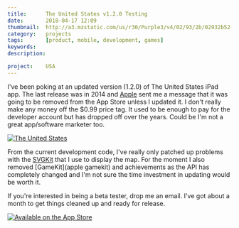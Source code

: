 ```yaml
---
title: 		The United States v1.2.0 Testing
date: 		2018-04-17 12:09
thumbnail: 	http://a3.mzstatic.com/us/r30/Purple3/v4/02/93/2b/02932b52-b671-9400-177c-4c2ede537434/icon175x175.png
category:	projects
tags: 		[product, mobile, development, games]
keywords:
description:

project: 	USA
---
```

I've been poking at an updated version (1.2.0) of The United States iPad app. The last release was in 2014 and [Apple](http://apple.com) sent me a message that it was going to be removed from the App Store unless I updated it. I don't really make any money off the $0.99 price tag. It used to be enough to pay for the developer account but has dropped off over the years. Could be I'm not a great app/software marketer too.


[![The United States][screenshot]][appstore]

From the current development code, I've really only patched up problems with the [SVGKit](https://github.com/stephenhouser/SVGKit) that I use to display the map. For the moment I also removed [GameKit](apple gamekit) and achievements as the API has completely changed and I'm not sure the time investment in updating would be worth it.

If you're interested in being a beta tester, drop me an email. I've got about a month to get things cleaned up and ready for release.

<div id="app-store">
    <a href="http://itunes.apple.com/us/app/the-united-states/id503146680?ls=1&amp;mt=8">
      <img alt="Available on the App Store" src='{{"/projects/download-on-the-app-store.png"|prepend:site.assetsurl}}' />
    </a>
</div>

  [appicon]: http://a3.mzstatic.com/us/r30/Purple3/v4/02/93/2b/02932b52-b671-9400-177c-4c2ede537434/icon175x175.png
  [appstore]: http://itunes.apple.com/us/app/the-united-states/id503146680?ls=1&amp;mt=8
  [screenshot]: {{"/projects/theusa/the-united-states.png"|prepend:site.assetsurl}}